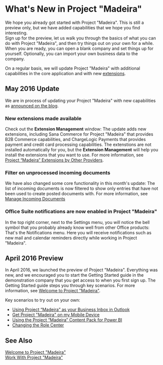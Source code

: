 <properties
	pageTitle="What's New in Project “Madeira”| Project “Madeira”"
    description="What's New" 
	services="project-madeira" 
	documentationCenter=""
	authors="edupont04"/>
<tags
    ms.service="project-madeira"
    ms.topic="article"
    ms.devlang="na"
    ms.tgt_pltfrm="na"
    ms.workload="na"
    ms.date="05/12/2016"
    ms.author="edupont04" />
    
# What's New in Project "Madeira" 
We hope you already got started with Project "Madeira". This is still a preview only, but we have added capabilities that we hope you find interesting.  
Sign up for the preview, let us walk you through the basics of what you can do with Project "Madeira", and then try things out on your own for a while. When you are ready, you can open a blank company and set things up for yourself. Optionally, you can import your own business data to the company.  
  
On a regular basis, we will update Project "Madeira" with additional capabilities in the core application and with new [extensions](ui-extensions.md). 
   
## May 2016 Update
We are in process of updating your Project "Madeira" with new capabilities as [announced on the blog](https://madeira.microsoft.com/blog/2016-may-update).  

### New extensions made available
Check out the **Extension Management** window: The update adds new extensions, including Sana Commerce for Project "Madeira" that provides B2B Commerce capabilities, and ChargeLogic Payments that provides payment and credit card processing capabilities. The extenstions are not installed automatically for you, but the **Extension Management** will help you install the extensions that you want to use. For more information, see [Project “Madeira” Extensions by Other Providers](ui-extensions-other.md).  
  
### Filter on unprocessed incoming documents
We have also changed some core functionality in this month's update: The list of incoming documents is now filtered to show only entries that have not been used to create posted documents with. For more information, see [Manage Incoming Documents](across-income-documents.md)  

### Office Suite notifications are now enabled in Project "Madeira"
In the top right corner, next to the Settings menu, you will notice the bell symbol that you probably already know well from other Office products: That's the Notifications menu.  Here you will receive notifications such as new mail and calendar reminders directly while working in Project "Madeira".  
  
## April 2016 Preview
In April 2016, we launched the preview of Project "Madeira". Everything was new, and we encouraged you to start the Getting Started guide in the demonstration company that you get access to when you first sign up. The Getting Started guide steps you through key scenarios. For more information, see [Welcome to Project "Madeira"](madeira-get-started.md).  
  
Key scenarios to try out on your own:  

- [Using Project “Madeira” as your Business Inbox in Outlook](madeira-no-outlook.md)  
- [Get Project "Madeira" on my Mobile Device](install-mobile-app.md)  
- [Using the Project “Madeira” Content Pack for Power BI](madeira-powerbi.md)  
- [Changing the Role Center](change-role.md)  
  


## See Also
[Welcome to Project "Madeira"](madeira-get-started.md)  
[Work With Project "Madeira"](ui-work-product.md)  

